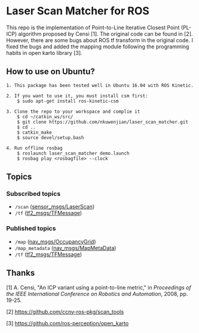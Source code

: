 # Laser Scan Matcher for ROS
This repo is the implementation of Point-to-Line Iterative Closest Point (PL-ICP) algorithm proposed by Censi [1]. The original code can be found in [2]. However, there are some bugs about ROS tf transform in the original code. I fixed the bugs and added the mapping module following the programming habits in open karto library [3].

## How to use on Ubuntu?
    1. This package has been tested well in Ubuntu 16.04 with ROS Kinetic.
    
    2. If you want to use it, you must install csm first:
        $ sudo apt-get install ros-kinetic-csm
        
    3. Clone the repo to your workspace and complie it
        $ cd ~/catkin_ws/src/
        $ git clone https://github.com/nkuwenjian/laser_scan_matcher.git
        $ cd ..
        $ catkin_make
        $ source devel/setup.bash

    4. Run offline rosbag
        $ roslaunch laser_scan_matcher demo.launch
        $ rosbag play <rosbagfile> --clock

## Topics

### Subscribed topics
- `/scan` ([sensor_msgs/LaserScan](http://docs.ros.org/melodic/api/sensor_msgs/html/msg/LaserScan.html))
- `/tf` ([tf2_msgs/TFMessage](http://docs.ros.org/melodic/api/tf2_msgs/html/msg/TFMessage.html))

### Published topics
- `/map` ([nav_msgs/OccupancyGrid](http://docs.ros.org/melodic/api/nav_msgs/html/msg/OccupancyGrid.html))
- `/map_metadata` ([nav_msgs/MapMetaData](http://docs.ros.org/melodic/api/nav_msgs/html/msg/MapMetaData.html))
- `/tf` ([tf2_msgs/TFMessage](http://docs.ros.org/melodic/api/tf2_msgs/html/msg/TFMessage.html))

## Thanks

[1] A. Censi, "An ICP variant using a point-to-line metric," in *Proceedings of the IEEE International Conference on Robotics and Automation*, 2008, pp. 19-25.

[2] https://github.com/ccny-ros-pkg/scan_tools

[3] https://github.com/ros-perception/open_karto
